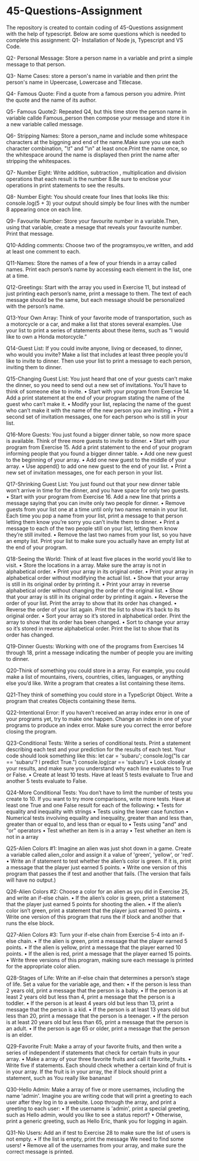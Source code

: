 # 45-Questions-Assignment
The repository is created to contain coding of 45-Questions assignment with the help of typescript.
Below are some questions which is needed to complete this assignment:
Q1- Installation of Node js, Typescript and VS Code.

Q2- Personal Message: Store a person name in a variable and print a simple message to that person.

Q3- Name Cases: store a person's name in variable and then print the person's name in Upeercase, Lowercase and
Titlecase.

Q4- Famous Quote: Find a quote from a famous person you admire. Print the quote and the name of its author.

Q5- Famous Quote2: Repeated Q4, but this time store the person name in variable callde Famous_person then 
compose your message and store it in a new variable called message.

Q6- Stripping Names: Store a person_name and include some whitespace characters at the biggning and end of the
name.Make sure you use each character combination, "\t" and "\n" at least once.Print the name once, so the whitespace around the name is displayed then print the name after stripping the whitespaces.

Q7- Number Eight: Write addition, subtraction , multiplication and division operations that each result is the number 8.Be sure to enclose your operations in print statements to see the results.

Q8- Number Eight: You should create four lines that looks like this:
            console.log(5 + 3)
    your output should simply be four lines with the number 8 appearing once on each line.

Q9- Favourite Number: Store your favourite number in a variable.Then, using that variable, create a mesage that reveals your favourite number. Print that message.

Q10-Adding comments: Choose two of the programsyou,ve written, and add at least one comment to each.

Q11-Names: Store the names of a few of your friends in a array called names. Print each person’s name by accessing each element in the list, one at a time.

Q12-Greetings: Start with the array you used in Exercise 11, but instead of just printing each person’s name, print a message to them. The text of each message should be the same, but each message should be personalized with the person’s name.

Q13-Your Own Array: Think of your favorite mode of transportation, such as a motorcycle or a car, and make a list that stores several examples. Use your list to print a series of statements about these items, such as “I would like to own a Honda motorcycle.”

Q14-Guest List: If you could invite anyone, living or deceased, to dinner, who would you invite? Make a list that includes at least three people you’d like to invite to dinner. Then use your list to print a message to each person, inviting them to dinner.

Q15-Changing Guest List: You just heard that one of your guests can’t make the dinner, so you need to send out a new set of invitations. You’ll have to think of someone else to invite.
• Start with your program from Exercise 14. Add a print statement at the end of your program stating the name of the guest who can’t make it.
• Modify your list, replacing the name of the guest who can’t make it with the name of the new person you are inviting.
• Print a second set of invitation messages, one for each person who is still in your list.

Q16-More Guests: You just found a bigger dinner table, so now more space is available. Think of three more guests to invite to dinner.
• Start with your program from Exercise 15. Add a print statement to the end of your program informing people that you found a bigger dinner table.
• Add one new guest to the beginning of your array.
• Add one new guest to the middle of your array. • Use append() to add one new guest to the end of your list. • Print a new set of invitation messages, one for each person in your list.

Q17-Shrinking Guest List: You just found out that your new dinner table won’t arrive in time for the dinner, and you have space for only two guests.
• Start with your program from Exercise 16. Add a new line that prints a message saying that you can invite only two people for dinner.
• Remove guests from your list one at a time until only two names remain in your list. Each time you pop a name from your list, print a message to that person letting them know you’re sorry you can’t invite them to dinner.
• Print a message to each of the two people still on your list, letting them know they’re still invited.
• Remove the last two names from your list, so you have an empty list. Print your list to make sure you actually have an empty list at the end of your program.

Q18-Seeing the World: Think of at least five places in the world you’d like to visit.
• Store the locations in a array. Make sure the array is not in alphabetical order.
• Print your array in its original order.
• Print your array in alphabetical order without modifying the actual list.
• Show that your array is still in its original order by printing it.
• Print your array in reverse alphabetical order without changing the order of the original list.
• Show that your array is still in its original order by printing it again.
• Reverse the order of your list. Print the array to show that its order has changed.
• Reverse the order of your list again. Print the list to show it’s back to its original order.
• Sort your array so it’s stored in alphabetical order. Print the array to show that its order has been changed.
• Sort to change your array so it’s stored in reverse alphabetical order. Print the list to show that its order has changed.

Q19-Dinner Guests: Working with one of the programs from Exercises 14 through 18, print a message indicating the number of people you are inviting to dinner.

Q20-Think of something you could store in a array. For example, you could make a list of mountains, rivers, countries, cities, languages, or anything else you’d like. Write a program that creates a list containing these items.

Q21-They think of something you could store in a TypeScript Object. Write a program that creates Objects containing these items.

Q22-Intentional Error: If you haven’t received an array index error in one of your programs yet, try to make one happen. Change an index in one of your programs to produce an index error. Make sure you correct the error before closing the program.

Q23-Conditional Tests: Write a series of conditional tests. Print a statement describing each test and your prediction for the results of each test. Your code should look something like this:
let car = 'subaru';
console.log("Is car == 'subaru'? I predict True.")
console.log(car == 'subaru')
• Look closely at your results, and make sure you understand why each line evaluates to True or False.
• Create at least 10 tests. Have at least 5 tests evaluate to True and another 5 tests evaluate to False.

Q24-More Conditional Tests: You don’t have to limit the number of tests you create to 10. If you want to try more comparisons, write more tests. Have at least one True and one False result for each of the following:
• Tests for equality and inequality with strings
• Tests using the lower case function
• Numerical tests involving equality and inequality, greater than and less than, greater than or equal to, and less than or equal to
• Tests using "and" and "or" operators
• Test whether an item is in a array
• Test whether an item is not in a array

Q25-Alien Colors #1: Imagine an alien was just shot down in a game. Create a variable called alien_color and assign it a value of 'green', 'yellow', or 'red'.
• Write an if statement to test whether the alien’s color is green. If it is, print a message that the player just earned 5 points.
• Write one version of this program that passes the if test and another that fails. (The version that fails will have no output.)

Q26-Alien Colors #2: Choose a color for an alien as you did in Exercise 25, and write an if-else chain.
• If the alien’s color is green, print a statement that the player just earned 5 points for shooting the alien.
• If the alien’s color isn’t green, print a statement that the player just earned 10 points.
• Write one version of this program that runs the if block and another that runs the else block.

Q27-Alien Colors #3: Turn your if-else chain from Exercise 5-4 into an if-else chain.
• If the alien is green, print a message that the player earned 5 points.
• If the alien is yellow, print a message that the player earned 10 points.
• If the alien is red, print a message that the player earned 15 points.
• Write three versions of this program, making sure each message is printed for the appropriate color alien.

Q28-Stages of Life: Write an if-else chain that determines a person’s stage of life. Set a value for the variable age, and then:
• If the person is less than 2 years old, print a message that the person is a baby.
• If the person is at least 2 years old but less than 4, print a message that the person is a toddler.
• If the person is at least 4 years old but less than 13, print a message that the person is a kid.
• If the person is at least 13 years old but less than 20, print a message that the person is a teenager.
• If the person is at least 20 years old but less than 65, print a message that the person is an adult.
• If the person is age 65 or older, print a message that the person is an elder.

Q29-Favorite Fruit: Make a array of your favorite fruits, and then write a series of independent if statements that check for certain fruits in your array.
• Make a array of your three favorite fruits and call it favorite_fruits.
• Write five if statements. Each should check whether a certain kind of fruit is in your array. If the fruit is in your array, the if block should print a statement, such as You really like bananas!

Q30-Hello Admin: Make a array of five or more usernames, including the name 'admin'. Imagine you are writing code that will print a greeting to each user after they log in to a website. Loop through the array, and print a greeting to each user:
• If the username is 'admin', print a special greeting, such as Hello admin, would you like to see a status report?
• Otherwise, print a generic greeting, such as Hello Eric, thank you for logging in again.

Q31-No Users: Add an if test to Exercise 28 to make sure the list of users is not empty.
• If the list is empty, print the message We need to find some users!
• Remove all of the usernames from your array, and make sure the correct message is printed.